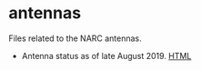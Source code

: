 # antennas
Files related to the NARC antennas.

- Antenna status as of late August 2019. [HTML](https://nittany-amateur-radio-club.github.io/antennas/antenna-report-2019-08-27.html)
